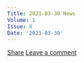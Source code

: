 ```yaml
---
Title: 2023-03-30 News
Volume: 1
Issue: 8
Date: '2023-03-30'
---
```

[Share](https://johto.substack.com/p/vol1-8?utm_source=substack&utm_medium=email&utm_content=share&action=share)
[Leave a comment](https://johto.substack.com/p/vol1-8/comments)